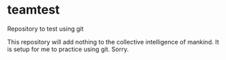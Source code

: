 # teamtest
Repository to test using git

This repository will add nothing to the collective intelligence of mankind.  It is setup for me to practice using git.  Sorry.
